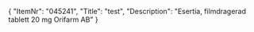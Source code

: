 {
  "ItemNr": "045241",
  "Title": "test",
  "Description": "Esertia, filmdragerad tablett 20 mg Orifarm AB"
}